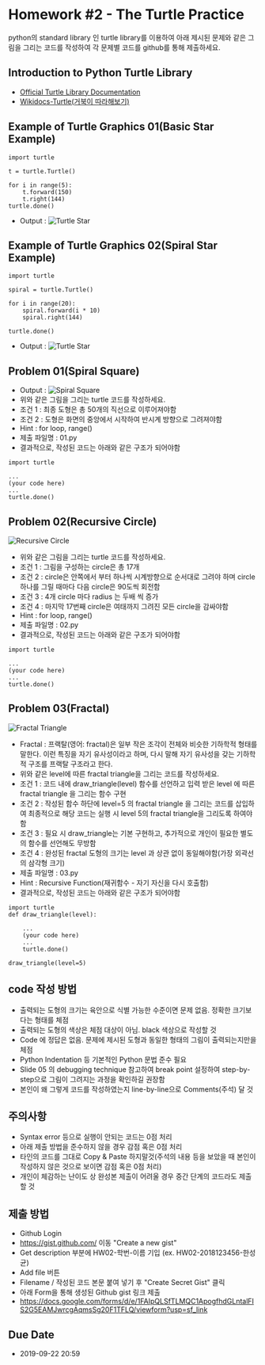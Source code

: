# Homework #2 - The Turtle Practice
python의 standard library 인 turtle library를 이용하여 아래 제시된 문제와 같은 그림을 그리는 코드를 작성하여 각 문제별 코드를 github를 통해 제출하세요.
 
## Introduction to Python Turtle Library
- [Official Turtle Library Documentation](https://docs.python.org/3.7/library/turtle.html)
- [Wikidocs-Turtle(거북이 따라해보기)](https://wikidocs.net/20370)

## Example of Turtle Graphics 01(Basic Star Example)
```
import turtle
 
t = turtle.Turtle()
 
for i in range(5):
    t.forward(150)
    t.right(144)
turtle.done()
```
- Output :
![Turtle Star](../assets/img/hw/02/01.jpg)

## Example of Turtle Graphics 02(Spiral Star Example)
```
import turtle 

spiral = turtle.Turtle()

for i in range(20):
    spiral.forward(i * 10)
    spiral.right(144)
    
turtle.done()
```
- Output :
![Turtle Star](../assets/img/hw/02/02.png)

## Problem 01(Spiral Square)
- Output :
![Spiral Square](../assets/img/hw/02/03.jpg)
- 위와 같은 그림을 그리는 turtle 코드를 작성하세요.
- 조건 1 : 최종 도형은 총 50개의 직선으로 이루어져야함
- 조건 2 : 도형은 화면의 중앙에서 시작하여 반시계 방향으로 그려져야함
- Hint : for loop, range()
- 제출 파일명 : 01.py
- 결과적으로, 작성된 코드는 아래와 같은 구조가 되어야함
```
import turtle

...
(your code here)
...
turtle.done()
```

## Problem 02(Recursive Circle)
![Recursive Circle](../assets/img/hw/02/04.jpg)
- 위와 같은 그림을 그리는 turtle 코드를 작성하세요.
- 조건 1 : 그림을 구성하는 circle은 총 17개
- 조건 2 : circle은 안쪽에서 부터 하나씩 시계방향으로 순서대로 그려야 하며 circle 하나를 그릴 때마다 다음 circle은 90도씩 회전함
- 조건 3 : 4개 circle 마다 radius 는 두배 씩 증가
- 조건 4 : 마지막 17번째 circle은 여태까지 그려진 모든 circle을 감싸야함
- Hint : for loop, range()
- 제출 파일명 : 02.py
- 결과적으로, 작성된 코드는 아래와 같은 구조가 되어야함
```
import turtle

...
(your code here)
...
turtle.done()
```

## Problem 03(Fractal)
![Fractal Triangle](../assets/img/hw/02/05.png)
- Fractal : 프랙탈(영어: fractal)은 일부 작은 조각이 전체와 비슷한 기하학적 형태를 말한다. 이런 특징을 자기 유사성이라고 하며, 다시 말해 자기 유사성을 갖는 기하학적 구조를 프랙탈 구조라고 한다.
- 위와 같은 level에 따른 fractal triangle을 그리는 코드를 작성하세요.
- 조건 1 : 코드 내에 draw_triangle(level) 함수를 선언하고 입력 받은 level 에 따른 fractal triangle 을 그리는 함수 구현
- 조건 2 : 작성된 함수 하단에 level=5 의 fractal triangle 을 그리는 코드를 삽입하여 최종적으로 해당 코드는 실행 시 level 5의 fractal triangle을 그리도록 하여야 함
- 조건 3 : 필요 시 draw_triangle는 기본 구현하고, 추가적으로 개인이 필요한 별도의 함수를 선언해도 무방함
- 조건 4 : 완성된 fractal 도형의 크기는 level 과 상관 없이 동일해야함(가장 외곽선의 삼각형 크기)
- 제출 파일명 : 03.py
- Hint : Recursive Function(재귀함수 - 자기 자신을 다시 호출함)
- 결과적으로, 작성된 코드는 아래와 같은 구조가 되어야함
```
import turtle
def draw_triangle(level):

    ...
    (your code here)
    ...
    turtle.done()

draw_triangle(level=5)

```


## code 작성 방법
- 출력되는 도형의 크기는 육안으로 식별 가능한 수준이면 문제 없음. 정확한 크기보다는 형태를 체점
- 출력되는 도형의 색상은 체점 대상이 아님. black 색상으로 작성할 것
- Code 에 정답은 없음. 문제에 제시된 도형과 동일한 형태의 그림이 출력되는지만을 체점
- Python Indentation 등 기본적인 Python 문법 준수 필요
- Slide 05 의 debugging technique 참고하여 break point 설정하여 step-by-step으로 그림이 그려지는 과정을 확인하길 권장함
- 본인이 왜 그렇게 코드를 작성하였는지 line-by-line으로 Comments(주석) 달 것

## 주의사항
- Syntax error 등으로 실행이 안되는 코드는 0점 처리
- 아래 제출 방법을 준수하지 않을 경우 감점 혹은 0점 처리
- 타인의 코드를 그대로 Copy & Paste 하지말것(주석의 내용 등을 보았을 때 본인이 작성하지 않은 것으로 보이면 감점 혹은 0점 처리)
- 개인이 체감하는 난이도 상 완성본 제출이 어려울 경우 중간 단계의 코드라도 제출 할 것

## 제출 방법
- Github Login
- https://gist.github.com/ 이동 "Create a new gist"
- Get description 부분에 HW02-학번-이름 기입 (ex. HW02-2018123456-한성균)
- Add file 버튼
- Filename / 작성된 코드 본문 붙여 넣기 후 "Create Secret Gist" 클릭
- 아래 Form을 통해 생성된 Github gist 링크 제출 
- https://docs.google.com/forms/d/e/1FAIpQLSfTLMQC1ApogfhdGLntalFIS2G5EAMJwrcgAqmsSg20F1TFLQ/viewform?usp=sf_link

## Due Date
 - 2019-09-22 20:59
